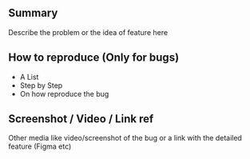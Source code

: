 ## Summary

Describe the problem or the idea of feature here

## How to reproduce (Only for bugs)

- A List
- Step by Step
- On how reproduce the bug

## Screenshot / Video / Link ref

Other media like video/screenshot of the bug or a link with the detailed feature (Figma etc)